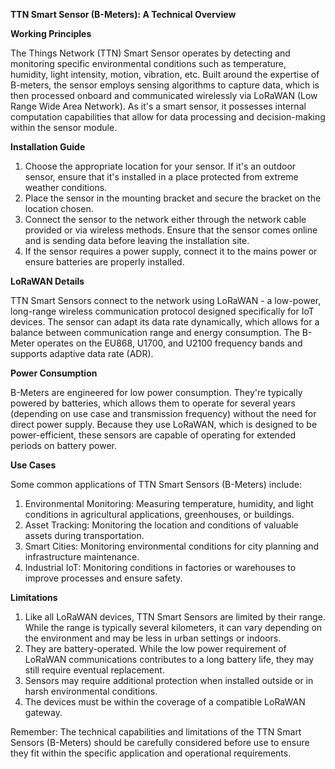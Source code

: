 **TTN Smart Sensor (B-Meters): A Technical Overview**

**Working Principles**

The Things Network (TTN) Smart Sensor operates by detecting and monitoring specific environmental conditions such as temperature, humidity, light intensity, motion, vibration, etc. Built around the expertise of B-meters, the sensor employs sensing algorithms to capture data, which is then processed onboard and communicated wirelessly via LoRaWAN (Low Range Wide Area Network). As it's a smart sensor, it possesses internal computation capabilities that allow for data processing and decision-making within the sensor module. 

**Installation Guide**

1. Choose the appropriate location for your sensor. If it's an outdoor sensor, ensure that it's installed in a place protected from extreme weather conditions.
2. Place the sensor in the mounting bracket and secure the bracket on the location chosen.
3. Connect the sensor to the network either through the network cable provided or via wireless methods. Ensure that the sensor comes online and is sending data before leaving the installation site.
4. If the sensor requires a power supply, connect it to the mains power or ensure batteries are properly installed.

**LoRaWAN Details**

TTN Smart Sensors connect to the network using LoRaWAN - a low-power, long-range wireless communication protocol designed specifically for IoT devices. The sensor can adapt its data rate dynamically, which allows for a balance between communication range and energy consumption. The B-Meter operates on the EU868, U1700, and U2100 frequency bands and supports adaptive data rate (ADR).

**Power Consumption**

B-Meters are engineered for low power consumption. They're typically powered by batteries, which allows them to operate for several years (depending on use case and transmission frequency) without the need for direct power supply. Because they use LoRaWAN, which is designed to be power-efficient, these sensors are capable of operating for extended periods on battery power.

**Use Cases**

Some common applications of TTN Smart Sensors (B-Meters) include:

1. Environmental Monitoring: Measuring temperature, humidity, and light conditions in agricultural applications, greenhouses, or buildings.
2. Asset Tracking: Monitoring the location and conditions of valuable assets during transportation.
3. Smart Cities: Monitoring environmental conditions for city planning and infrastructure maintenance.
4. Industrial IoT: Monitoring conditions in factories or warehouses to improve processes and ensure safety.

**Limitations**

1. Like all LoRaWAN devices, TTN Smart Sensors are limited by their range. While the range is typically several kilometers, it can vary depending on the environment and may be less in urban settings or indoors.
2. They are battery-operated. While the low power requirement of LoRaWAN communications contributes to a long battery life, they may still require eventual replacement.
3. Sensors may require additional protection when installed outside or in harsh environmental conditions.
4. The devices must be within the coverage of a compatible LoRaWAN gateway.

Remember: The technical capabilities and limitations of the TTN Smart Sensors (B-Meters) should be carefully considered before use to ensure they fit within the specific application and operational requirements.